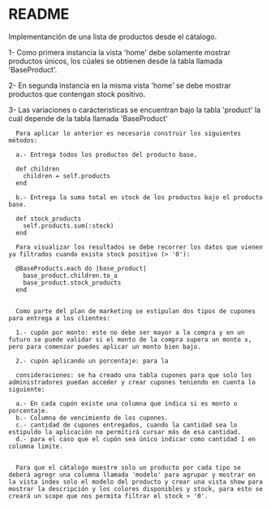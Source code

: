 # README

Implementanción de una lista de productos desde el cátalogo.

1- Como primera instancia la vista 'home' debe solamente mostrar productos únicos, los cúales se obtienen desde la tabla llamada 'BaseProduct'.

2- En segunda instancia en la misma vista 'home' se debe mostrar productos que contengan stock positivo.

3- Las variaciones o carácteristicas se encuentran bajo la tabla 'product' la cuál depende de la tabla llamada 'BaseProduct'

```
  Para aplicar lo anterior es necesario construir los siguientes métodos:

  a.- Entrega todos los productos del producto base.

  def children
    children = self.products
  end

  b.- Entrega la suma total en stock de los productos bajo el producto base.
  
  def stock_products
    self.products.sum(:stock)
  end

  Para visualizar los resultados se debe recorrer los datos que vienen ya filtrados cuando exista stock positivo (> '0'):

  @BaseProducts.each do |base_product|
    base_product.children.to_a
    base_product.stock_products
  end


  Como parte del plan de marketing se estipulan dos tipos de cupones para entrega a los clientes:

  1.- cupón por monto: este no debe ser mayor a la compra y en un futuro se puede validar si el monto de la compra supera un monto x, pero para comenzar puedes aplicar un monto bien bajo.

  2.- cupón aplicando un porcentaje: para la

  consideraciones: se ha creado una tabla cupones para que solo los administradores puedan acceder y crear cupones teniendo en cuenta lo siguiente:

  a.- En cada cupón existe una columna que indica si es monto o porcentaje.
  b.- Columna de vencimiento de los cupones.
  c.- cantidad de cupones entregados, cuando la cantidad sea lo estipuldo la aplicación no permitirá cursar más de esa cantidad.
  d.- para el caso que el cupón sea único indicar como cantidad 1 en columna limite.


  Para que el cátalogo muestre solo un producto por cada tipo se deberá agregr una columna llamada 'modelo' para agrupar y mostrar en la vista index solo el modelo del producto y crear una vista show para mostrar la descripción y los colores disponibles y stock, para esto se creará un scope que nos permita filtrar el stock > '0'.


